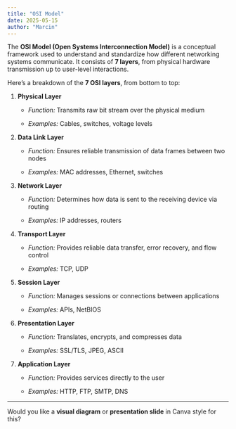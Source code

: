 ```yaml
---
title: "OSI Model"
date: 2025-05-15
author: "Marcin"
---
```


The **OSI Model (Open Systems Interconnection Model)** is a conceptual framework used to understand and standardize how different networking systems communicate. It consists of **7 layers**, from physical hardware transmission up to user-level interactions.

Here’s a breakdown of the **7 OSI layers**, from bottom to top:

1. **Physical Layer**
    
    - _Function:_ Transmits raw bit stream over the physical medium
        
    - _Examples:_ Cables, switches, voltage levels
        
2. **Data Link Layer**
    
    - _Function:_ Ensures reliable transmission of data frames between two nodes
        
    - _Examples:_ MAC addresses, Ethernet, switches
        
3. **Network Layer**
    
    - _Function:_ Determines how data is sent to the receiving device via routing
        
    - _Examples:_ IP addresses, routers
        
4. **Transport Layer**
    
    - _Function:_ Provides reliable data transfer, error recovery, and flow control
        
    - _Examples:_ TCP, UDP
        
5. **Session Layer**
    
    - _Function:_ Manages sessions or connections between applications
        
    - _Examples:_ APIs, NetBIOS
        
6. **Presentation Layer**
    
    - _Function:_ Translates, encrypts, and compresses data
        
    - _Examples:_ SSL/TLS, JPEG, ASCII
        
7. **Application Layer**
    
    - _Function:_ Provides services directly to the user
        
    - _Examples:_ HTTP, FTP, SMTP, DNS
        

---

Would you like a **visual diagram** or **presentation slide** in Canva style for this?